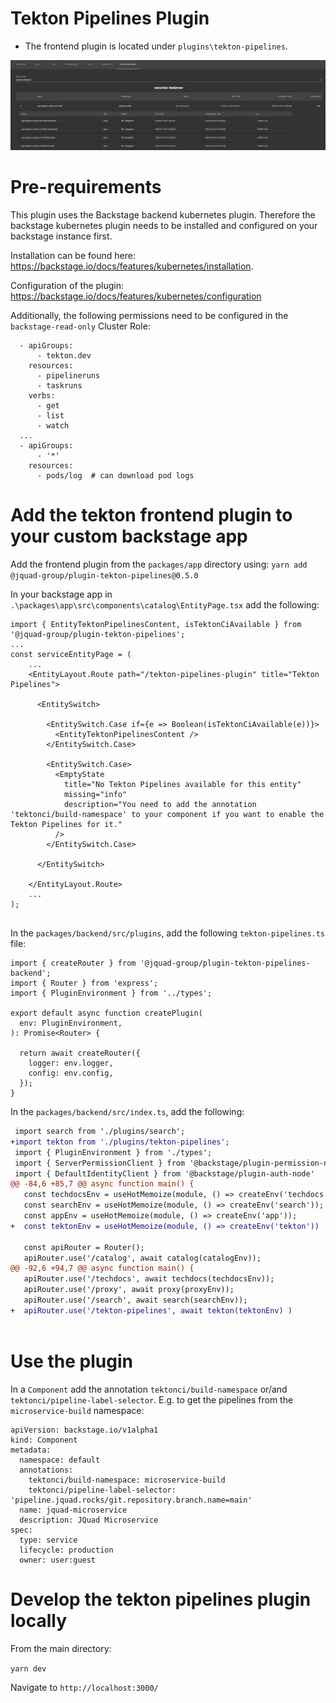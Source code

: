 # Tekton Pipelines Plugin

- The frontend plugin is located under `plugins\tekton-pipelines`.

![Dashboard](https://github.com/jquad-group/backstage-jquad/blob/main/img/tekton.png)


# Pre-requirements 

This plugin uses the Backstage backend kubernetes plugin. Therefore the backstage kubernetes plugin needs to be installed and configured on your backstage instance first.

Installation can be found here: https://backstage.io/docs/features/kubernetes/installation.

Configuration of the plugin: https://backstage.io/docs/features/kubernetes/configuration

Additionally, the following permissions need to be configured in the `backstage-read-only` Cluster Role:

```
  - apiGroups:
      - tekton.dev
    resources:
      - pipelineruns
      - taskruns
    verbs:
      - get
      - list      
      - watch
  ...
  - apiGroups:
      - '*'
    resources:
      - pods/log  # can download pod logs
```

# Add the tekton frontend plugin to your custom backstage app

Add the frontend plugin from the `packages/app` directory using:
`yarn add @jquad-group/plugin-tekton-pipelines@0.5.0`

In your backstage app in `.\packages\app\src\components\catalog\EntityPage.tsx` add the following:
 
```
import { EntityTektonPipelinesContent, isTektonCiAvailable } from '@jquad-group/plugin-tekton-pipelines';
...
const serviceEntityPage = (
    ...
    <EntityLayout.Route path="/tekton-pipelines-plugin" title="Tekton Pipelines">
   
      <EntitySwitch>

        <EntitySwitch.Case if={e => Boolean(isTektonCiAvailable(e))}>
          <EntityTektonPipelinesContent />
        </EntitySwitch.Case>

        <EntitySwitch.Case>
          <EmptyState
            title="No Tekton Pipelines available for this entity"
            missing="info"
            description="You need to add the annotation 'tektonci/build-namespace' to your component if you want to enable the Tekton Pipelines for it."
          />
        </EntitySwitch.Case>

      </EntitySwitch>

    </EntityLayout.Route>
    ...
);
    
```

In the `packages/backend/src/plugins`, add the following `tekton-pipelines.ts` file:

```
import { createRouter } from '@jquad-group/plugin-tekton-pipelines-backend';
import { Router } from 'express';
import { PluginEnvironment } from '../types';

export default async function createPlugin(
  env: PluginEnvironment,
): Promise<Router> {

  return await createRouter({
    logger: env.logger,
    config: env.config,
  });
}
```

In the `packages/backend/src/index.ts`, add the following:

```diff
 import search from './plugins/search';
+import tekton from './plugins/tekton-pipelines';
 import { PluginEnvironment } from './types';
 import { ServerPermissionClient } from '@backstage/plugin-permission-node';
 import { DefaultIdentityClient } from '@backstage/plugin-auth-node'
@@ -84,6 +85,7 @@ async function main() {
   const techdocsEnv = useHotMemoize(module, () => createEnv('techdocs'));
   const searchEnv = useHotMemoize(module, () => createEnv('search'));
   const appEnv = useHotMemoize(module, () => createEnv('app'));
+  const tektonEnv = useHotMemoize(module, () => createEnv('tekton'))
 
   const apiRouter = Router();
   apiRouter.use('/catalog', await catalog(catalogEnv));
@@ -92,6 +94,7 @@ async function main() {
   apiRouter.use('/techdocs', await techdocs(techdocsEnv));
   apiRouter.use('/proxy', await proxy(proxyEnv));
   apiRouter.use('/search', await search(searchEnv));
+  apiRouter.use('/tekton-pipelines', await tekton(tektonEnv) )
 

```

# Use the plugin

In a `Component` add the annotation `tektonci/build-namespace` or/and `tektonci/pipeline-label-selector`. E.g. to get the pipelines from the `microservice-build` namespace:

```
apiVersion: backstage.io/v1alpha1
kind: Component
metadata:
  namespace: default
  annotations:
    tektonci/build-namespace: microservice-build
    tektonci/pipeline-label-selector: 'pipeline.jquad.rocks/git.repository.branch.name=main'
  name: jquad-microservice
  description: JQuad Microservice
spec:
  type: service
  lifecycle: production
  owner: user:guest
```

# Develop the tekton pipelines plugin locally 

From the main directory: 

 `yarn dev`

Navigate to `http://localhost:3000/` 




